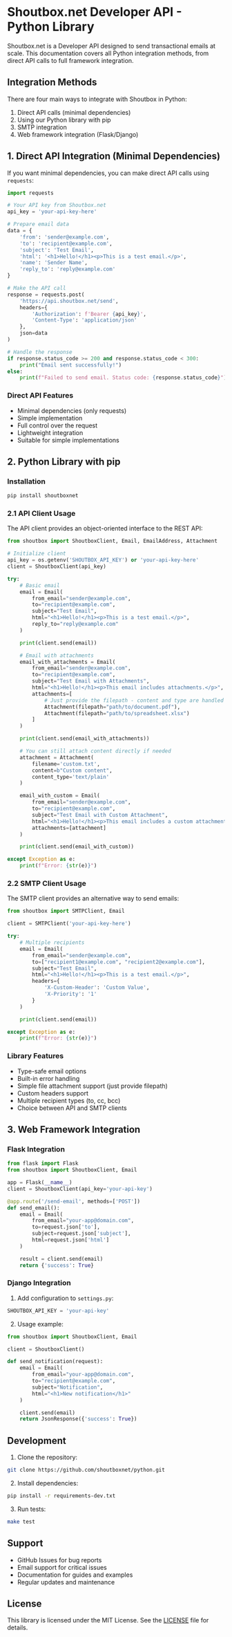 # Shoutbox.net Developer API - Python Library

Shoutbox.net is a Developer API designed to send transactional emails at scale. This documentation covers all Python integration methods, from direct API calls to full framework integration.

## Integration Methods

There are four main ways to integrate with Shoutbox in Python:

1. Direct API calls (minimal dependencies)
2. Using our Python library with pip
3. SMTP integration
4. Web framework integration (Flask/Django)

## 1. Direct API Integration (Minimal Dependencies)

If you want minimal dependencies, you can make direct API calls using `requests`:

```python
import requests

# Your API key from Shoutbox.net
api_key = 'your-api-key-here'

# Prepare email data
data = {
    'from': 'sender@example.com',
    'to': 'recipient@example.com',
    'subject': 'Test Email',
    'html': '<h1>Hello!</h1><p>This is a test email.</p>',
    'name': 'Sender Name',
    'reply_to': 'reply@example.com'
}

# Make the API call
response = requests.post(
    'https://api.shoutbox.net/send',
    headers={
        'Authorization': f'Bearer {api_key}',
        'Content-Type': 'application/json'
    },
    json=data
)

# Handle the response
if response.status_code >= 200 and response.status_code < 300:
    print("Email sent successfully!")
else:
    print(f"Failed to send email. Status code: {response.status_code}")
```

### Direct API Features

- Minimal dependencies (only requests)
- Simple implementation
- Full control over the request
- Lightweight integration
- Suitable for simple implementations

## 2. Python Library with pip

### Installation

```bash
pip install shoutboxnet
```

### 2.1 API Client Usage

The API client provides an object-oriented interface to the REST API:

```python
from shoutbox import ShoutboxClient, Email, EmailAddress, Attachment

# Initialize client
api_key = os.getenv('SHOUTBOX_API_KEY') or 'your-api-key-here'
client = ShoutboxClient(api_key)

try:
    # Basic email
    email = Email(
        from_email="sender@example.com",
        to="recipient@example.com",
        subject="Test Email",
        html="<h1>Hello!</h1><p>This is a test email.</p>",
        reply_to="reply@example.com"
    )

    print(client.send(email))

    # Email with attachments
    email_with_attachments = Email(
        from_email="sender@example.com",
        to="recipient@example.com",
        subject="Test Email with Attachments",
        html="<h1>Hello!</h1><p>This email includes attachments.</p>",
        attachments=[
            # Just provide the filepath - content and type are handled automatically
            Attachment(filepath="path/to/document.pdf"),
            Attachment(filepath="path/to/spreadsheet.xlsx")
        ]
    )

    print(client.send(email_with_attachments))

    # You can still attach content directly if needed
    attachment = Attachment(
        filename='custom.txt',
        content=b"Custom content",
        content_type='text/plain'
    )

    email_with_custom = Email(
        from_email="sender@example.com",
        to="recipient@example.com",
        subject="Test Email with Custom Attachment",
        html="<h1>Hello!</h1><p>This email includes a custom attachment.</p>",
        attachments=[attachment]
    )

    print(client.send(email_with_custom))

except Exception as e:
    print(f"Error: {str(e)}")
```

### 2.2 SMTP Client Usage

The SMTP client provides an alternative way to send emails:

```python
from shoutbox import SMTPClient, Email

client = SMTPClient('your-api-key-here')

try:
    # Multiple recipients
    email = Email(
        from_email="sender@example.com",
        to=["recipient1@example.com", "recipient2@example.com"],
        subject="Test Email",
        html="<h1>Hello!</h1><p>This is a test email.</p>",
        headers={
            'X-Custom-Header': 'Custom Value',
            'X-Priority': '1'
        }
    )

    print(client.send(email))

except Exception as e:
    print(f"Error: {str(e)}")
```

### Library Features

- Type-safe email options
- Built-in error handling
- Simple file attachment support (just provide filepath)
- Custom headers support
- Multiple recipient types (to, cc, bcc)
- Choice between API and SMTP clients

## 3. Web Framework Integration

### Flask Integration

```python
from flask import Flask
from shoutbox import ShoutboxClient, Email

app = Flask(__name__)
client = ShoutboxClient(api_key='your-api-key')

@app.route('/send-email', methods=['POST'])
def send_email():
    email = Email(
        from_email="your-app@domain.com",
        to=request.json['to'],
        subject=request.json['subject'],
        html=request.json['html']
    )

    result = client.send(email)
    return {'success': True}
```

### Django Integration

1. Add configuration to `settings.py`:

```python
SHOUTBOX_API_KEY = 'your-api-key'
```

2. Usage example:

```python
from shoutbox import ShoutboxClient, Email

client = ShoutboxClient()

def send_notification(request):
    email = Email(
        from_email="your-app@domain.com",
        to="recipient@example.com",
        subject="Notification",
        html="<h1>New notification</h1>"
    )

    client.send(email)
    return JsonResponse({'success': True})
```

## Development

1. Clone the repository:

```bash
git clone https://github.com/shoutboxnet/python.git
```

2. Install dependencies:

```bash
pip install -r requirements-dev.txt
```

3. Run tests:

```bash
make test
```

## Support

- GitHub Issues for bug reports
- Email support for critical issues
- Documentation for guides and examples
- Regular updates and maintenance

## License

This library is licensed under the MIT License. See the [LICENSE](LICENSE) file for details.
